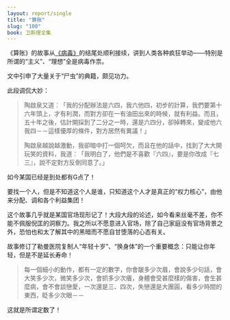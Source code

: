 ```yaml
---
layout: report/single
title: "算账"
slug: "100"
book: 卫斯理全集
---
```

《算账》的故事从[《病毒》]({{site.url}}/wesley/099.html)的结尾处顺利接续，讲到人类各种疯狂举动——特别是所谓的“主义”、“理想”全是病毒作祟。

文中引申了大量关于“尸虫”的典籍，颇见功力。

此段调侃大妙：

>陶啟泉又道︰「我的分配辦法是六四，我六他四，初步的計算，我們要第十六年頭上，才有利潤，而對方卻在一有油田出來的時候，就有利益。而且，五十年之後，估計開採到了二分之一時，還是六四分，卻掉轉來，變成他六我四－－這樣優厚的條件，對方居然有異議！」
>
>陶啟泉越說越激動，我卻暗中打一個呵欠，而且在他的話中，找到了大大開玩笑的資料，我道︰「我明白了，他們是不喜歡『六四』，要是你改成『七三』，說不定對方反倒同意了。」

如今某国已经是到处都有G点了！

要找一个人，但是不知道这个人是谁，只知道这个人才是真正的“权力核心”，由他来分配、调和各个利益集团！

这个故事几乎就是某国官场现形记了！大段大段的论述，如今看来丝毫不差，你不能不佩服倪匡的洞察力。我之所以不愿意进入官场，除了自己家庭没有官场背景之外，恐怕也和太了解其中的黑暗而不愿自甘堕落的心态有关。

故事修订了勒曼医院复制人“年轻十岁”、“换身体”的一个重要概念：只能让你年轻，但是不是延长寿命！

>每一個細小的動作，都有一定的數字，你會皺多少次眉，會說多少句話，會大笑多少次，微笑多少次，會抓多少次癢，身體會受甚麼樣的傷害，會生甚麼病，會不會談戀愛，一次還是三、四次，失戀還是大團圓，看多少時間的東西，眨多少次眼－－

这就是所谓定数了！
